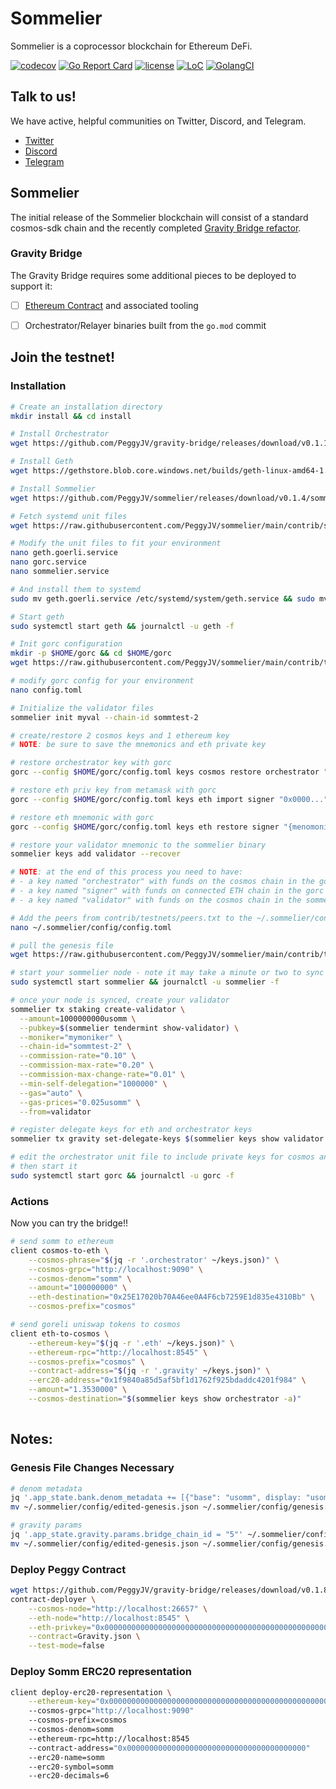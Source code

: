 # Sommelier

Sommelier is a coprocessor blockchain for Ethereum DeFi.

[![codecov](https://codecov.io/gh/peggyjv/sommelier/branch/main/graph/badge.svg)](https://codecov.io/gh/peggyjv/sommelier)
[![Go Report Card](https://goreportcard.com/badge/github.com/peggyjv/sommelier)](https://goreportcard.com/report/github.com/peggyjv/sommelier)
[![license](https://img.shields.io/github/license/peggyjv/sommelier.svg)](https://github.com/peggyjv/sommelier/blob/main/LICENSE)
[![LoC](https://tokei.rs/b1/github/peggyjv/sommelier)](https://github.com/peggyjv/sommelier)
[![GolangCI](https://golangci.com/badges/github.com/peggyjv/sommelier.svg)](https://golangci.com/r/github.com/peggyjv/sommelier)

## Talk to us!

We have active, helpful communities on Twitter, Discord, and Telegram.

* [Twitter](https://twitter.com/sommfinance)
* [Discord](https://discord.gg/gZzaPmDzUq)
* [Telegram](https://t.me/peggyvaults)

## Sommelier

The initial release of the Sommelier blockchain will consist of a standard cosmos-sdk chain and the recently completed [Gravity Bridge refactor](https://github.com/peggyjv/gravity-bridge).

### Gravity Bridge

The Gravity Bridge requires some additional pieces to be deployed to support it:

- [ ] [Ethereum Contract](https://github.com/PeggyJV/gravity-bridge/tree/main/solidity) and associated tooling
- [ ] Orchestrator/Relayer binaries built from the `go.mod` commit 


## Join the testnet!

### Installation

```bash 
# Create an installation directory
mkdir install && cd install

# Install Orchestrator
wget https://github.com/PeggyJV/gravity-bridge/releases/download/v0.1.11/client https://github.com/PeggyJV/gravity-bridge/releases/download/v0.1.11/contract-deployer https://github.com/PeggyJV/gravity-bridge/releases/download/v0.1.11/orchestrator https://github.com/PeggyJV/gravity-bridge/releases/download/v0.1.11/relayer https://github.com/PeggyJV/gravity-bridge/releases/download/v0.1.11/gorc && chmod +x * && sudo mv * /usr/bin

# Install Geth
wget https://gethstore.blob.core.windows.net/builds/geth-linux-amd64-1.10.4-aa637fd3.tar.gz && tar -xvf geth-linux-amd64-1.10.4-aa637fd3.tar.gz && sudo mv geth-linux-amd64-1.10.4-aa637fd3/geth /usr/bin/geth && rm -rf geth-linux-amd64-1.10.4-aa637fd3*

# Install Sommelier
wget https://github.com/PeggyJV/sommelier/releases/download/v0.1.4/sommelier_0.1.4_linux_amd64.tar.gz && tar -xf sommelier_0.1.4_linux_amd64.tar.gz && sudo mv sommelier /usr/bin && rm -rf sommelier_0.1.4_linux_amd64* LICENSE README.md

# Fetch systemd unit files
wget https://raw.githubusercontent.com/PeggyJV/sommelier/main/contrib/systemd/geth.goerli.service https://raw.githubusercontent.com/PeggyJV/sommelier/main/contrib/systemd/gorc.service https://raw.githubusercontent.com/PeggyJV/sommelier/main/contrib/systemd/sommelier.service

# Modify the unit files to fit your environment
nano geth.goerli.service
nano gorc.service
nano sommelier.service

# And install them to systemd
sudo mv geth.goerli.service /etc/systemd/system/geth.service && sudo mv gorc.service /etc/systemd/system/ && sudo mv sommelier.service /etc/systemd/system/ && sudo systemctl daemon-reload

# Start geth
sudo systemctl start geth && journalctl -u geth -f

# Init gorc configuration
mkdir -p $HOME/gorc && cd $HOME/gorc
wget https://raw.githubusercontent.com/PeggyJV/sommelier/main/contrib/testnets/sommtest-2/config.toml

# modify gorc config for your environment
nano config.toml

# Initialize the validator files
sommelier init myval --chain-id sommtest-2

# create/restore 2 cosmos keys and 1 ethereum key
# NOTE: be sure to save the mnemonics and eth private key

# restore orchestrator key with gorc 
gorc --config $HOME/gorc/config.toml keys cosmos restore orchestrator "{menmonic}"

# restore eth priv key from metamask with gorc 
gorc --config $HOME/gorc/config.toml keys eth import signer "0x0000..."

# restore eth mnemonic with gorc
gorc --config $HOME/gorc/config.toml keys eth restore signer "{menomonic}"

# restore your validator mnemonic to the sommelier binary
sommelier keys add validator --recover 

# NOTE: at the end of this process you need to have:
# - a key named "orchestrator" with funds on the cosmos chain in the gorc keystore
# - a key named "signer" with funds on connected ETH chain in the gorc keystore
# - a key named "validator" with funds on the cosmos chain in the sommelier keystore

# Add the peers from contrib/testnets/peers.txt to the ~/.sommelier/config/config.toml file
nano ~/.sommelier/config/config.toml

# pull the genesis file 
wget https://raw.githubusercontent.com/PeggyJV/sommelier/main/contrib/testnets/sommtest-2/genesis.json -O $HOME/.sommelier/config/genesis.json

# start your sommelier node - note it may take a minute or two to sync all of the blocks
sudo systemctl start sommelier && journalctl -u sommelier -f

# once your node is synced, create your validator 
sommelier tx staking create-validator \
  --amount=1000000000usomm \
  --pubkey=$(sommelier tendermint show-validator) \
  --moniker="mymoniker" \
  --chain-id="sommtest-2" \
  --commission-rate="0.10" \
  --commission-max-rate="0.20" \
  --commission-max-change-rate="0.01" \
  --min-self-delegation="1000000" \
  --gas="auto" \
  --gas-prices="0.025usomm" \
  --from=validator

# register delegate keys for eth and orchestrator keys
sommelier tx gravity set-delegate-keys $(sommelier keys show validator --bech val -a) $(sommelier keys show orchestrator -a) $(gorc --config $HOME/gorc/config.toml keys eth show signer)

# edit the orchestrator unit file to include private keys for cosmos and eth as well as the proper contract address
# then start it
sudo systemctl start gorc && journalctl -u gorc -f
```

### Actions

Now you can try the bridge!!

```bash
# send somm to ethereum
client cosmos-to-eth \
    --cosmos-phrase="$(jq -r '.orchestrator' ~/keys.json)" \
    --cosmos-grpc="http://localhost:9090" \
    --cosmos-denom="somm" \
    --amount="100000000" \
    --eth-destination="0x25E17020b70A46ee0A4F6cb7259E1d835e4310Bb" \
    --cosmos-prefix="cosmos"

# send goreli uniswap tokens to cosmos
client eth-to-cosmos \
    --ethereum-key="$(jq -r '.eth' ~/keys.json)" \
    --ethereum-rpc="http://localhost:8545" \
    --cosmos-prefix="cosmos" \
    --contract-address="$(jq -r '.gravity' ~/keys.json)" \
    --erc20-address="0x1f9840a85d5af5bf1d1762f925bdaddc4201f984" \
    --amount="1.3530000" \
    --cosmos-destination="$(sommelier keys show orchestrator -a)"
    
```

## Notes:

### Genesis File Changes Necessary

```bash
# denom metadata
jq '.app_state.bank.denom_metadata += [{"base": "usomm", display: "usomm", "description": "A staking test token", "denom_units": [{"denom": "usomm", "exponent": 6}]}]' ~/.sommelier/config/genesis.json > ~/.sommelier/config/edited-genesis.json
mv ~/.sommelier/config/edited-genesis.json ~/.sommelier/config/genesis.json

# gravity params
jq '.app_state.gravity.params.bridge_chain_id = "5"' ~/.sommelier/config/genesis.json > ~/.sommelier/config/edited-genesis.json
mv ~/.sommelier/config/edited-genesis.json ~/.sommelier/config/genesis.json
```

### Deploy Peggy Contract

```bash
wget https://github.com/PeggyJV/gravity-bridge/releases/download/v0.1.8/Gravity.json
contract-deployer \
    --cosmos-node="http://localhost:26657" \
    --eth-node="http://localhost:8545" \
    --eth-privkey="0x0000000000000000000000000000000000000000000000000000000000000000" \
    --contract=Gravity.json \
    --test-mode=false
```

### Deploy Somm ERC20 representation

```bash
client deploy-erc20-representation \
    --ethereum-key="0x0000000000000000000000000000000000000000000000000000000000000000"  
    --cosmos-grpc="http://localhost:9090" 
    --cosmos-prefix=cosmos 
    --cosmos-denom=somm 
    --ethereum-rpc=http://localhost:8545 
    --contract-address="0x0000000000000000000000000000000000000000" 
    --erc20-name=somm 
    --erc20-symbol=somm 
    --erc20-decimals=6
```